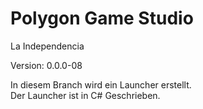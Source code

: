 # Polygon Game Studio
La Independencia

Version: 0.0.0-08

In diesem Branch wird ein Launcher erstellt.<br>
Der Launcher ist in C# Geschrieben.
